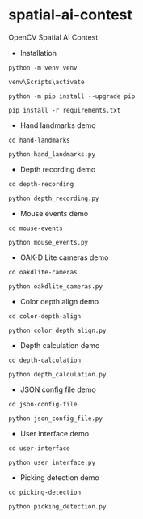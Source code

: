 # spatial-ai-contest
OpenCV Spatial AI Contest

- Installation

```
python -m venv venv
```

```
venv\Scripts\activate
```

```
python -m pip install --upgrade pip
```

```
pip install -r requirements.txt
```

- Hand landmarks demo

```
cd hand-landmarks
```

```
python hand_landmarks.py
```

- Depth recording demo

```
cd depth-recording
```

```
python depth_recording.py
```

- Mouse events demo

```
cd mouse-events
```

```
python mouse_events.py
```

- OAK-D Lite cameras demo

```
cd oakdlite-cameras
```

```
python oakdlite_cameras.py
```

- Color depth align demo

```
cd color-depth-align
```

```
python color_depth_align.py
```

- Depth calculation demo

```
cd depth-calculation
```

```
python depth_calculation.py
```

- JSON config file demo

```
cd json-config-file
```

```
python json_config_file.py
```

- User interface demo

```
cd user-interface
```

```
python user_interface.py
```

- Picking detection demo

```
cd picking-detection
```

```
python picking_detection.py
```